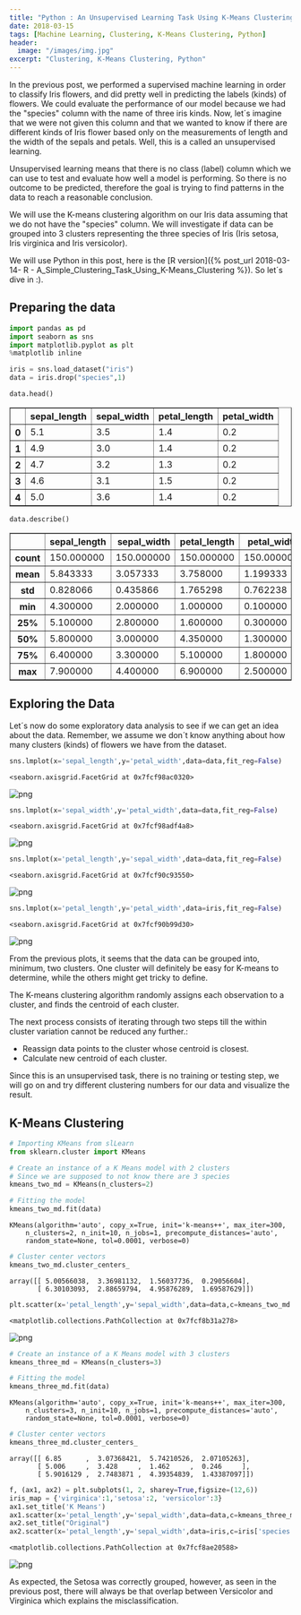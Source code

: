 ```yaml
---
title: "Python : An Unsupervised Learning Task Using K-Means Clustering"
date: 2018-03-15
tags: [Machine Learning, Clustering, K-Means Clustering, Python]
header:
  image: "/images/img.jpg"
excerpt: "Clustering, K-Means Clustering, Python"
---
```


In the previous post, we performed a supervised machine learning in order to classify Iris flowers, and did pretty well in predicting the labels (kinds) of flowers. We could evaluate the performance of our model because we had the "species" column with the name of three iris kinds. Now, let´s imagine that we were not given this column and that we wanted to know if there are different kinds of Iris flower based only on the measurements of length and the width of the sepals and petals. Well, this is a called an unsupervised learning.

Unsupervised learning means that there is no class (label) column which we can use to test and evaluate how well a model is performing. So there is no outcome to be predicted, therefore the goal is trying to find patterns in the data to reach a reasonable conclusion.

We will use the K-means clustering algorithm on our Iris data assuming that we do not have the "species" column. We will investigate if data can be grouped into 3 clusters representing the three species of Iris (Iris setosa, Iris virginica and Iris versicolor).


We will use Python in this post, here is the [R version]({% post_url 2018-03-14- R - A_Simple_Clustering_Task_Using_K-Means_Clustering %}). So let´s dive in :).

## Preparing the data


```python
import pandas as pd
import seaborn as sns
import matplotlib.pyplot as plt
%matplotlib inline
```


```python
iris = sns.load_dataset("iris")
data = iris.drop("species",1)
```


```python
data.head()
```




<div>
<style>
    .dataframe thead tr:only-child th {
        text-align: right;
    }

    .dataframe thead th {
        text-align: left;
    }

    .dataframe tbody tr th {
        vertical-align: top;
    }
</style>
<table border="1" class="dataframe">
  <thead>
    <tr style="text-align: right;">
      <th></th>
      <th>sepal_length</th>
      <th>sepal_width</th>
      <th>petal_length</th>
      <th>petal_width</th>
    </tr>
  </thead>
  <tbody>
    <tr>
      <th>0</th>
      <td>5.1</td>
      <td>3.5</td>
      <td>1.4</td>
      <td>0.2</td>
    </tr>
    <tr>
      <th>1</th>
      <td>4.9</td>
      <td>3.0</td>
      <td>1.4</td>
      <td>0.2</td>
    </tr>
    <tr>
      <th>2</th>
      <td>4.7</td>
      <td>3.2</td>
      <td>1.3</td>
      <td>0.2</td>
    </tr>
    <tr>
      <th>3</th>
      <td>4.6</td>
      <td>3.1</td>
      <td>1.5</td>
      <td>0.2</td>
    </tr>
    <tr>
      <th>4</th>
      <td>5.0</td>
      <td>3.6</td>
      <td>1.4</td>
      <td>0.2</td>
    </tr>
  </tbody>
</table>
</div>




```python
data.describe()
```




<div>
<style>
    .dataframe thead tr:only-child th {
        text-align: right;
    }

    .dataframe thead th {
        text-align: left;
    }

    .dataframe tbody tr th {
        vertical-align: top;
    }
</style>
<table border="1" class="dataframe">
  <thead>
    <tr style="text-align: right;">
      <th></th>
      <th>sepal_length</th>
      <th>sepal_width</th>
      <th>petal_length</th>
      <th>petal_width</th>
    </tr>
  </thead>
  <tbody>
    <tr>
      <th>count</th>
      <td>150.000000</td>
      <td>150.000000</td>
      <td>150.000000</td>
      <td>150.000000</td>
    </tr>
    <tr>
      <th>mean</th>
      <td>5.843333</td>
      <td>3.057333</td>
      <td>3.758000</td>
      <td>1.199333</td>
    </tr>
    <tr>
      <th>std</th>
      <td>0.828066</td>
      <td>0.435866</td>
      <td>1.765298</td>
      <td>0.762238</td>
    </tr>
    <tr>
      <th>min</th>
      <td>4.300000</td>
      <td>2.000000</td>
      <td>1.000000</td>
      <td>0.100000</td>
    </tr>
    <tr>
      <th>25%</th>
      <td>5.100000</td>
      <td>2.800000</td>
      <td>1.600000</td>
      <td>0.300000</td>
    </tr>
    <tr>
      <th>50%</th>
      <td>5.800000</td>
      <td>3.000000</td>
      <td>4.350000</td>
      <td>1.300000</td>
    </tr>
    <tr>
      <th>75%</th>
      <td>6.400000</td>
      <td>3.300000</td>
      <td>5.100000</td>
      <td>1.800000</td>
    </tr>
    <tr>
      <th>max</th>
      <td>7.900000</td>
      <td>4.400000</td>
      <td>6.900000</td>
      <td>2.500000</td>
    </tr>
  </tbody>
</table>
</div>



## Exploring the Data

Let´s now do some exploratory data analysis to see if we can get an idea about the data. Remember, we assume we don´t know anything about how many clusters (kinds) of flowers we have from the dataset.


```python
sns.lmplot(x='sepal_length',y='petal_width',data=data,fit_reg=False)
```




    <seaborn.axisgrid.FacetGrid at 0x7fcf98ac0320>




![png](/images/KMeansClustering/output_11_1.png)



```python
sns.lmplot(x='sepal_width',y='petal_width',data=data,fit_reg=False)
```




    <seaborn.axisgrid.FacetGrid at 0x7fcf98adf4a8>




![png](/images/KMeansClustering/output_12_1.png)



```python
sns.lmplot(x='petal_length',y='sepal_width',data=data,fit_reg=False)
```




    <seaborn.axisgrid.FacetGrid at 0x7fcf90c93550>




![png](/images/KMeansClustering/output_13_1.png)



```python
sns.lmplot(x='petal_length',y='petal_width',data=iris,fit_reg=False)
```




    <seaborn.axisgrid.FacetGrid at 0x7fcf90b99d30>




![png](/images/KMeansClustering/output_14_1.png)


From the previous plots, it seems that the data can be grouped into, minimum, two clusters. One cluster will definitely be easy for K-means to determine, while the others might get tricky to define.

The K-means clustering algorithm randomly assigns each observation to a cluster, and finds the centroid of each cluster.

The next process consists of iterating through two steps till the within cluster variation cannot be reduced any further.:

* Reassign data points to the cluster whose centroid is closest.
* Calculate new centroid of each cluster.

Since this is an unsupervised task, there is no training or testing step, we will go on and try different clustering numbers for our data and visualize the result.

## K-Means Clustering


```python
# Importing KMeans from slLearn
from sklearn.cluster import KMeans
```


```python
# Create an instance of a K Means model with 2 clusters
# Since we are supposed to not know there are 3 species
kmeans_two_md = KMeans(n_clusters=2)
```


```python
# Fitting the model
kmeans_two_md.fit(data)
```




    KMeans(algorithm='auto', copy_x=True, init='k-means++', max_iter=300,
        n_clusters=2, n_init=10, n_jobs=1, precompute_distances='auto',
        random_state=None, tol=0.0001, verbose=0)




```python
# Cluster center vectors
kmeans_two_md.cluster_centers_
```




    array([[ 5.00566038,  3.36981132,  1.56037736,  0.29056604],
           [ 6.30103093,  2.88659794,  4.95876289,  1.69587629]])




```python
plt.scatter(x='petal_length',y='sepal_width',data=data,c=kmeans_two_md.labels_)
```




    <matplotlib.collections.PathCollection at 0x7fcf8b31a278>




![png](/images/KMeansClustering/output_24_1.png)



```python
# Create an instance of a K Means model with 3 clusters
kmeans_three_md = KMeans(n_clusters=3)
```


```python
# Fitting the model
kmeans_three_md.fit(data)
```




    KMeans(algorithm='auto', copy_x=True, init='k-means++', max_iter=300,
        n_clusters=3, n_init=10, n_jobs=1, precompute_distances='auto',
        random_state=None, tol=0.0001, verbose=0)




```python
# Cluster center vectors
kmeans_three_md.cluster_centers_
```




    array([[ 6.85      ,  3.07368421,  5.74210526,  2.07105263],
           [ 5.006     ,  3.428     ,  1.462     ,  0.246     ],
           [ 5.9016129 ,  2.7483871 ,  4.39354839,  1.43387097]])




```python
f, (ax1, ax2) = plt.subplots(1, 2, sharey=True,figsize=(12,6))
iris_map = {'virginica':1,'setosa':2, 'versicolor':3}
ax1.set_title('K Means')
ax1.scatter(x='petal_length',y='sepal_width',data=data,c=kmeans_three_md.labels_)
ax2.set_title("Original")
ax2.scatter(x='petal_length',y='sepal_width',data=iris,c=iris['species'].apply(lambda x: iris_map[x]))
```




    <matplotlib.collections.PathCollection at 0x7fcf8ae20588>




![png](/images/KMeansClustering/output_28_1.png)


As expected, the Setosa was correctly grouped, however, as seen in the previous post, there will always be that overlap between Versicolor and Virginica which explains the misclassification.
